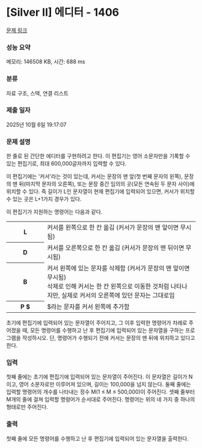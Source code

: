 # [Silver II] 에디터 - 1406 

[문제 링크](https://www.acmicpc.net/problem/1406) 

### 성능 요약

메모리: 146508 KB, 시간: 688 ms

### 분류

자료 구조, 스택, 연결 리스트

### 제출 일자

2025년 10월 6일 19:17:07

### 문제 설명

<p style="user-select: auto !important;">한 줄로 된 간단한 에디터를 구현하려고 한다. 이 편집기는 영어 소문자만을 기록할 수 있는 편집기로, 최대 600,000글자까지 입력할 수 있다.</p>

<p style="user-select: auto !important;">이 편집기에는 '커서'라는 것이 있는데, 커서는 문장의 맨 앞(첫 번째 문자의 왼쪽), 문장의 맨 뒤(마지막 문자의 오른쪽), 또는 문장 중간 임의의 곳(모든 연속된 두 문자 사이)에 위치할 수 있다. 즉 길이가 L인 문자열이 현재 편집기에 입력되어 있으면, 커서가 위치할 수 있는 곳은 L+1가지 경우가 있다.</p>

<p style="user-select: auto !important;">이 편집기가 지원하는 명령어는 다음과 같다.</p>

<table class="table table-bordered" style="width: 100%; user-select: auto !important;">
	<tbody style="user-select: auto !important;">
		<tr style="user-select: auto !important;">
			<th style="width: 20%; user-select: auto !important;">L</th>
			<td style="width: 80%; user-select: auto !important;">커서를 왼쪽으로 한 칸 옮김 (커서가 문장의 맨 앞이면 무시됨)</td>
		</tr>
		<tr style="user-select: auto !important;">
			<th style="user-select: auto !important;">D</th>
			<td style="user-select: auto !important;">커서를 오른쪽으로 한 칸 옮김 (커서가 문장의 맨 뒤이면 무시됨)</td>
		</tr>
		<tr style="user-select: auto !important;">
			<th style="user-select: auto !important;">B</th>
			<td style="user-select: auto !important;">커서 왼쪽에 있는 문자를 삭제함 (커서가 문장의 맨 앞이면 무시됨)<br style="user-select: auto !important;">
			삭제로 인해 커서는 한 칸 왼쪽으로 이동한 것처럼 나타나지만, 실제로 커서의 오른쪽에 있던 문자는 그대로임</td>
		</tr>
		<tr style="user-select: auto !important;">
			<th style="user-select: auto !important;">P <span>$</span></th>
			<td style="user-select: auto !important;"><span>$</span>라는 문자를 커서 왼쪽에 추가함</td>
		</tr>
	</tbody>
</table>

<p style="user-select: auto !important;">초기에 편집기에 입력되어 있는 문자열이 주어지고, 그 이후 입력한 명령어가 차례로 주어졌을 때, 모든 명령어를 수행하고 난 후 편집기에 입력되어 있는 문자열을 구하는 프로그램을 작성하시오. 단, 명령어가 수행되기 전에 커서는 문장의 맨 뒤에 위치하고 있다고 한다.</p>

### 입력 

 <p style="user-select: auto !important;">첫째 줄에는 초기에 편집기에 입력되어 있는 문자열이 주어진다. 이 문자열은 길이가 N이고, 영어 소문자로만 이루어져 있으며, 길이는 100,000을 넘지 않는다. 둘째 줄에는 입력할 명령어의 개수를 나타내는 정수 M(1 ≤ M ≤ 500,000)이 주어진다. 셋째 줄부터 M개의 줄에 걸쳐 입력할 명령어가 순서대로 주어진다. 명령어는 위의 네 가지 중 하나의 형태로만 주어진다.</p>

### 출력 

 <p style="user-select: auto !important;">첫째 줄에 모든 명령어를 수행하고 난 후 편집기에 입력되어 있는 문자열을 출력한다.</p>

